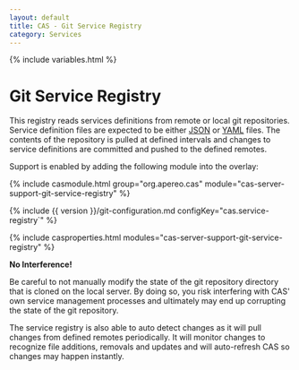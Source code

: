 ```yaml
---
layout: default
title: CAS - Git Service Registry
category: Services
---
```


{% include variables.html %}

# Git Service Registry

This registry reads services definitions from remote or local git repositories. Service definition files are expected to be
either [JSON](JSON-Service-Management.html) or [YAML](YAML-Service-Management.html) files. The contents of the repository is pulled at defined intervals and changes to service definitions are committed and 
pushed to the defined remotes.

Support is enabled by adding the following module into the overlay:

{% include casmodule.html group="org.apereo.cas" module="cas-server-support-git-service-registry" %}

{% include {{ version }}/git-configuration.md configKey="cas.service-registry`" %}

{% include casproperties.html modules="cas-server-support-git-service-registry" %}

<div class="alert alert-warning"><strong>No Interference!</strong><p>
Be careful to not manually modify the state of the git repository directory that is cloned on the local server. By doing so, you risk 
interfering with CAS' own service management processes and ultimately may end up corrupting the state of the git repository.
</p></div>

The service registry is also able to auto detect changes as it will pull changes from defined remotes periodically. It will monitor changes to recognize
file additions, removals and updates and will auto-refresh CAS so changes may happen instantly.
